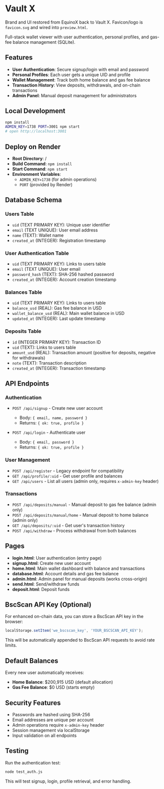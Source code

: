# Vault X

Brand and UI restored from EquinoX back to Vault X. Favicon/logo is `favicon.svg` and wired into `preview.html`.

Full-stack wallet viewer with user authentication, personal profiles, and gas-fee balance management (SQLite).

## Features

- **User Authentication**: Secure signup/login with email and password
- **Personal Profiles**: Each user gets a unique UID and profile
- **Wallet Management**: Track both home balance and gas fee balance
- **Transaction History**: View deposits, withdrawals, and on-chain transactions
- **Admin Panel**: Manual deposit management for administrators

## Local Development

```bash
npm install
ADMIN_KEY=1738 PORT=3001 npm start
# open http://localhost:3001
```

## Deploy on Render

- **Root Directory**: /
- **Build Command**: `npm install`
- **Start Command**: `npm start`
- **Environment Variables**: 
  - `ADMIN_KEY=1738` (for admin operations)
  - `PORT` (provided by Render)

## Database Schema

### Users Table
- `uid` (TEXT PRIMARY KEY): Unique user identifier
- `email` (TEXT UNIQUE): User email address
- `name` (TEXT): Wallet name
- `created_at` (INTEGER): Registration timestamp

### User Authentication Table
- `uid` (TEXT PRIMARY KEY): Links to users table
- `email` (TEXT UNIQUE): User email
- `password_hash` (TEXT): SHA-256 hashed password
- `created_at` (INTEGER): Account creation timestamp

### Balances Table
- `uid` (TEXT PRIMARY KEY): Links to users table
- `balance_usd` (REAL): Gas fee balance in USD
- `wallet_balance_usd` (REAL): Main wallet balance in USD
- `updated_at` (INTEGER): Last update timestamp

### Deposits Table
- `id` (INTEGER PRIMARY KEY): Transaction ID
- `uid` (TEXT): Links to users table
- `amount_usd` (REAL): Transaction amount (positive for deposits, negative for withdrawals)
- `note` (TEXT): Transaction description
- `created_at` (INTEGER): Transaction timestamp

## API Endpoints

### Authentication
- `POST /api/signup` - Create new user account
  - Body: `{ email, name, password }`
  - Returns: `{ ok: true, profile }`

- `POST /api/login` - Authenticate user
  - Body: `{ email, password }`
  - Returns: `{ ok: true, profile }`

### User Management
- `POST /api/register` - Legacy endpoint for compatibility
- `GET /api/profile/:uid` - Get user profile and balances
- `GET /api/users` - List all users (admin only, requires `x-admin-key` header)

### Transactions
- `POST /api/deposits/manual` - Manual deposit to gas fee balance (admin only)
- `POST /api/deposits/manual/home` - Manual deposit to home balance (admin only)
- `GET /api/deposits/:uid` - Get user's transaction history
- `POST /api/withdraw` - Process withdrawal from both balances

## Pages

- **login.html**: User authentication (entry page)
- **signup.html**: Create new user account
- **home.html**: Main wallet dashboard with balance and transactions
- **database.html**: Account details and gas fee balance
- **admin.html**: Admin panel for manual deposits (works cross-origin)
- **send.html**: Send/withdraw funds
- **deposit.html**: Deposit funds

## BscScan API Key (Optional)

For enhanced on-chain data, you can store a BscScan API key in the browser:

```javascript
localStorage.setItem('we_bscscan_key', 'YOUR_BSCSCAN_API_KEY');
```

This will be automatically appended to BscScan API requests to avoid rate limits.

## Default Balances

Every new user automatically receives:
- **Home Balance**: $200,915 USD (default allocation)
- **Gas Fee Balance**: $0 USD (starts empty)

## Security Features

- Passwords are hashed using SHA-256
- Email addresses are unique per account
- Admin operations require `x-admin-key` header
- Session management via localStorage
- Input validation on all endpoints

## Testing

Run the authentication test:

```bash
node test_auth.js
```

This will test signup, login, profile retrieval, and error handling.


